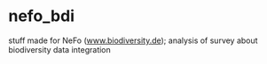 # nefo_bdi
stuff made for NeFo (www.biodiversity.de); analysis of survey about biodiversity data integration
